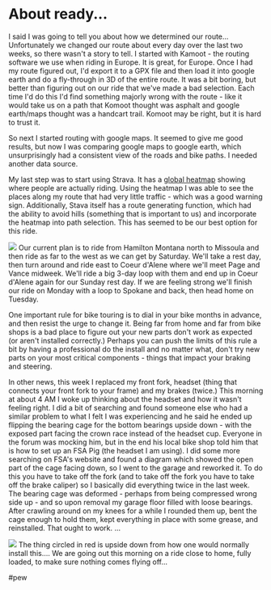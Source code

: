 # About ready...
I said I was going to tell you about how we determined our route... Unfortunately we changed our route about every day over the last two weeks, so there wasn't a story to tell. I started with Kamoot - the routing software we use when riding in Europe. It is great, for Europe. Once I had my route figured out, I'd export it to a GPX file and then load it into google earth and do a fly-through in 3D of the entire route. It was a bit boring, but better than figuring out on our ride that we've made a bad selection. Each time I'd do this I'd find something majorly wrong with the route - like it would take us on a path that Komoot thought was asphalt and google earth/maps thought was a handcart trail. Komoot may be right, but it is hard to trust it.

 So next I started routing with google maps. It seemed to give me good results, but now I was comparing google maps to google earth, which unsurprisingly had a consistent view of the roads and bike paths. I needed another data source.

 My last step was to start using Strava. It has a [global heatmap](https://www.strava.com/heatmap#7.00/-120.90000/38.36000/hot/all) showing where people are actually riding. Using the heatmap I was able to see the places along my route that had very little traffic - which was a good warning sign. Additionally, Stava itself has a route generating function, which had the ability to avoid hills (something that is important to us) and incorporate the heatmap into path selection. This has seemed to be our best option for this ride.

 
![](https://ride.whitings.org/wp-content/uploads/2021/05/img_1066-1024x748.jpg)
 Our current plan is to ride from Hamilton Montana north to Missoula and then ride as far to the west as we can get by Saturday. We'll take a rest day, then turn around and ride east to Coeur d'Alene where we'll meet Page and Vance midweek. We'll ride a big 3-day loop with them and end up in Coeur d'Alene again for our Sunday rest day. If we are feeling strong we'll finish our ride on Monday with a loop to Spokane and back, then head home on Tuesday.

 One important rule for bike touring is to dial in your bike months in advance, and then resist the urge to change it. Being far from home and far from bike shops is a bad place to figure out your new parts don't work as expected (or aren't installed correctly.) Perhaps you can push the limits of this rule a bit by having a professional do the install and no matter what, don't try new parts on your most critical components - things that impact your braking and steering.

 In other news, this week I replaced my front fork, headset (thing that connects your front fork to your frame) and my brakes (twice.) This morning at about 4 AM I woke up thinking about the headset and how it wasn't feeling right. I did a bit of searching and found someone else who had a similar problem to what I felt I was experiencing and he said he ended up flipping the bearing cage for the bottom bearings upside down - with the exposed part facing the crown race instead of the headset cup. Everyone in the forum was mocking him, but in the end his local bike shop told him that is how to set up an FSA Pig (the headset I am using). I did some more searching on FSA's website and found a diagram which showed the open part of the cage facing down, so I went to the garage and reworked it. To do this you have to take off the fork (and to take off the fork you have to take off the brake caliper) so I basically did everything twice in the last week. The bearing cage was deformed - perhaps from being compressed wrong side up - and so upon removal my garage floor filled with loose bearings. After crawling around on my knees for a while I rounded them up, bent the cage enough to hold them, kept everything in place with some grease, and reinstalled. That ought to work. ...

 
![](https://ride.whitings.org/wp-content/uploads/2021/05/img_1065-1-445x1024.jpg)
The thing circled in red is upside down from how one would normally install this…. We are going out this morning on a ride close to home, fully loaded, to make sure nothing comes flying off...


#pew